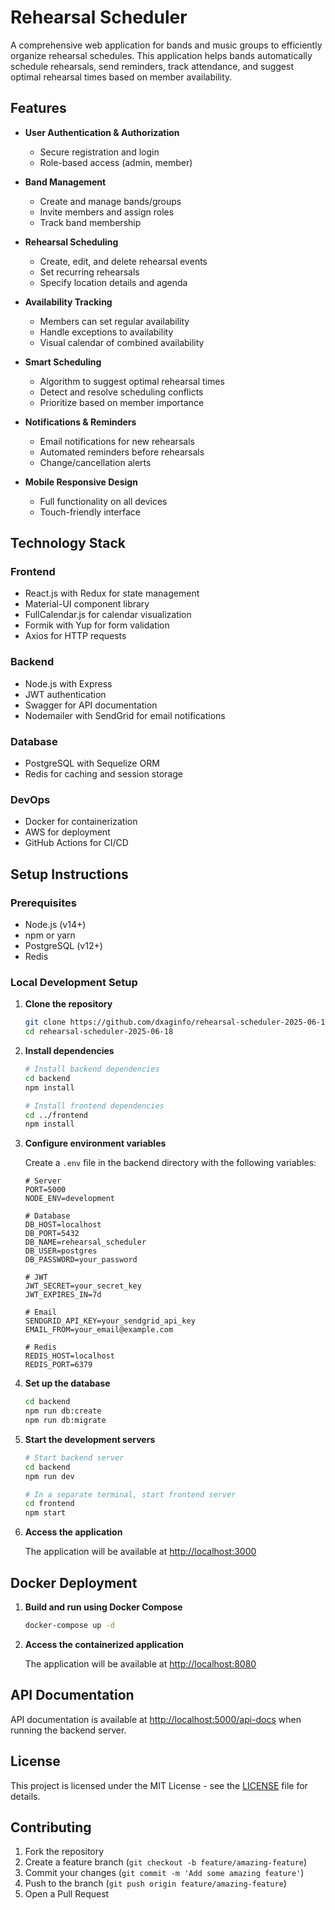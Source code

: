 # Rehearsal Scheduler

A comprehensive web application for bands and music groups to efficiently organize rehearsal schedules. This application helps bands automatically schedule rehearsals, send reminders, track attendance, and suggest optimal rehearsal times based on member availability.

## Features

- **User Authentication & Authorization**
  - Secure registration and login
  - Role-based access (admin, member)

- **Band Management**
  - Create and manage bands/groups
  - Invite members and assign roles
  - Track band membership

- **Rehearsal Scheduling**
  - Create, edit, and delete rehearsal events
  - Set recurring rehearsals
  - Specify location details and agenda

- **Availability Tracking**
  - Members can set regular availability
  - Handle exceptions to availability
  - Visual calendar of combined availability

- **Smart Scheduling**
  - Algorithm to suggest optimal rehearsal times
  - Detect and resolve scheduling conflicts
  - Prioritize based on member importance

- **Notifications & Reminders**
  - Email notifications for new rehearsals
  - Automated reminders before rehearsals
  - Change/cancellation alerts

- **Mobile Responsive Design**
  - Full functionality on all devices
  - Touch-friendly interface

## Technology Stack

### Frontend
- React.js with Redux for state management
- Material-UI component library
- FullCalendar.js for calendar visualization
- Formik with Yup for form validation
- Axios for HTTP requests

### Backend
- Node.js with Express
- JWT authentication
- Swagger for API documentation
- Nodemailer with SendGrid for email notifications

### Database
- PostgreSQL with Sequelize ORM
- Redis for caching and session storage

### DevOps
- Docker for containerization
- AWS for deployment
- GitHub Actions for CI/CD

## Setup Instructions

### Prerequisites
- Node.js (v14+)
- npm or yarn
- PostgreSQL (v12+)
- Redis

### Local Development Setup

1. **Clone the repository**
   ```bash
   git clone https://github.com/dxaginfo/rehearsal-scheduler-2025-06-18.git
   cd rehearsal-scheduler-2025-06-18
   ```

2. **Install dependencies**
   ```bash
   # Install backend dependencies
   cd backend
   npm install

   # Install frontend dependencies
   cd ../frontend
   npm install
   ```

3. **Configure environment variables**
   
   Create a `.env` file in the backend directory with the following variables:
   ```
   # Server
   PORT=5000
   NODE_ENV=development
   
   # Database
   DB_HOST=localhost
   DB_PORT=5432
   DB_NAME=rehearsal_scheduler
   DB_USER=postgres
   DB_PASSWORD=your_password
   
   # JWT
   JWT_SECRET=your_secret_key
   JWT_EXPIRES_IN=7d
   
   # Email
   SENDGRID_API_KEY=your_sendgrid_api_key
   EMAIL_FROM=your_email@example.com
   
   # Redis
   REDIS_HOST=localhost
   REDIS_PORT=6379
   ```

4. **Set up the database**
   ```bash
   cd backend
   npm run db:create
   npm run db:migrate
   ```

5. **Start the development servers**
   ```bash
   # Start backend server
   cd backend
   npm run dev
   
   # In a separate terminal, start frontend server
   cd frontend
   npm start
   ```

6. **Access the application**
   
   The application will be available at [http://localhost:3000](http://localhost:3000)

## Docker Deployment

1. **Build and run using Docker Compose**
   ```bash
   docker-compose up -d
   ```

2. **Access the containerized application**
   
   The application will be available at [http://localhost:8080](http://localhost:8080)

## API Documentation

API documentation is available at [http://localhost:5000/api-docs](http://localhost:5000/api-docs) when running the backend server.

## License

This project is licensed under the MIT License - see the [LICENSE](LICENSE) file for details.

## Contributing

1. Fork the repository
2. Create a feature branch (`git checkout -b feature/amazing-feature`)
3. Commit your changes (`git commit -m 'Add some amazing feature'`)
4. Push to the branch (`git push origin feature/amazing-feature`)
5. Open a Pull Request
